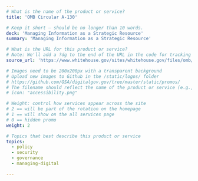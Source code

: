 ```yaml
---
# What is the name of the product or service?
title: 'OMB Circular A-130'

# Keep it short — should be no longer than 10 words.
deck: 'Managing Information as a Strategic Resource'
summary: 'Managing Information as a Strategic Resource'

# What is the URL for this product or service?
# Note: We'll add a ?dg to the end of the URL in the code for tracking purposes
source_url: 'https://www.whitehouse.gov/sites/whitehouse.gov/files/omb/circulars/A130/a130revised.pdf'

# Images need to be 200x200px with a transparent background
# Upload new images to Github in the /static/logos/ folder
# https://github.com/GSA/digitalgov.gov/tree/master/static/promos/
# The filename should reflect the name of the product or service (e.g., challenge-gov.png)
# icon: "accessibility.png"

# Weight: control how services appear across the site
# 2 == will be part of the rotation on the homepage
# 1 == will show on the all services page
# 0 == hidden promo
weight: 2

# Topics that best describe this product or service
topics:
  - policy
  - security
  - governance
  - managing-digital

---
```

